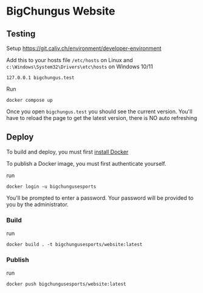 # BigChungus Website

## Testing

Setup https://git.caliv.ch/environment/developer-environment

Add this to your hosts file `/etc/hosts` on Linux and `c:\Windows\System32\Drivers\etc\hosts` on Windows 10/11

``` text
127.0.0.1 bigchungus.test
```

Run

```shell
docker compose up
```

Once you open `bigchungus.test` you should see the current version.
You'll have to reload the page to get the latest version, there is NO auto refreshing

## Deploy

To build and deploy, you must first [install Docker](https://docs.docker.com/engine/install/)

To publish a Docker image, you must first authenticate yourself.

run
``` shell
docker login -u bigchungusesports
```

You'll be prompted to enter a password. Your password will be provided to you by the administrator.

### Build

run
``` shell
docker build . -t bigchungusesports/website:latest
```

### Publish

run
``` shell
docker push bigchungusesports/website:latest
```
